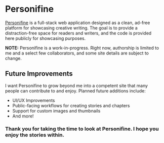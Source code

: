 # Personifine

[Personifine](https://personifine.com) is a full-stack web application designed
as a clean, ad-free platform for showcasing creative writing. The goal is to
provide a distraction-free space for readers and writers, and the code is
provided here publicly for showcasing purposes.

**NOTE:** Personifine is a work-in-progress. Right now, authorship is limited to
me and a select few collaborators, and some site details are subject to change.

## Future Improvements

I want Personifine to grow beyond me into a competent site that many people can
contribute to and enjoy. Planned future additions include:

- UI/UX Improvements
- Public-facing workflows for creating stories and chapters
- Support for custom images and thumbnails
- And more!

### Thank you for taking the time to look at Personifine. I hope you enjoy the stories within.
